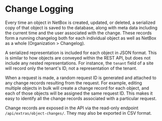 # Change Logging

Every time an object in NetBox is created, updated, or deleted, a serialized copy of that object is saved to the database, along with meta data including the current time and the user associated with the change. These records form a running changelog both for each individual object as well as NetBox as a whole (Organization > Changelog).

A serialized representation is included for each object in JSON format. This is similar to how objects are conveyed within the REST API, but does not include any nested representations. For instance, the `tenant` field of a site will record only the tenant's ID, not a representation of the tenant.

When a request is made, a random request ID is generated and attached to any change records resulting from the request. For example, editing multiple objects in bulk will create a change record for each object, and each of those objects will be assigned the same request ID. This makes it easy to identify all the change records associated with a particular request.

Change records are exposed in the API via the read-only endpoint `/api/extras/object-changes/`. They may also be exported in CSV format.
